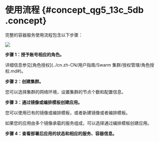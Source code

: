 # 使用流程 {#concept_qg5_13c_5db .concept}

完整的容器服务使用流程包含以下步骤：

![](http://static-aliyun-doc.oss-cn-hangzhou.aliyuncs.com/assets/img/6867/1074_zh-CN.png)

**步骤 1：授予账号相应的角色。**

详细信息参见[角色授权](../cn.zh-CN/用户指南/Swarm 集群/授权管理/角色授权.md#)。

**步骤 2：创建集群。**

您可以选择集群的网络环境，设置集群的节点个数和配置信息。

**步骤 3：通过镜像或编排模板创建应用。**

您可以使用已有的镜像或编排模板，或者新建镜像或者编排模板。

如果您的应用由多个镜像承载的服务组成，可以选择通过编排模板创建应用。

**步骤 4：查看部署后应用的状态和相应的服务、容器信息。**

